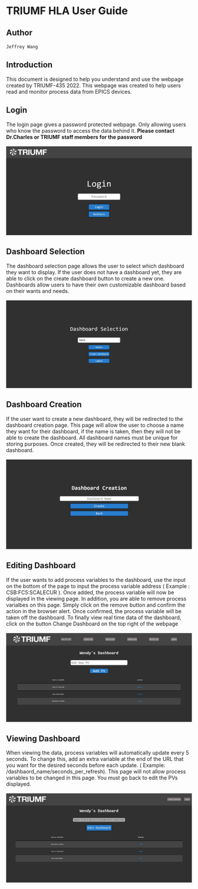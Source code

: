 # TRIUMF HLA User Guide
## Author
    Jeffrey Wang

## Introduction
This document is designed to help you understand and use the webpage created by TRIUMF-435 2022. This webpage was created to help users read and monitor process data from EPICS devices. 

## Login 
The login page gives a password protected webpage. Only allowing users who know the password to access the data behind it. <b>Please contact Dr.Charles or TRIUMF staff members for the password</b>
<br>
<br>
<img src="/user-guide-images/home-page.jpg"/>

## Dashboard Selection
The dashboard selection page allows the user to select which dashboard they want to display. If the user does not have a dashboard yet, they are able to click on the create dashboard button to create a new one. Dashboards allow users to have their own customizable dashboard based on their wants and needs. 
<br>
<br>
<img src="/user-guide-images/dashboard-select.jpg"/>

## Dashboard Creation
If the user want to create a new dashboard, they will be redirected to the dashboard creation page. This page will allow the user to choose a name they want for their dashboard, if the name is taken, then they will not be able to create the dashboard. All dashboard names must be unique for storing purposes. Once created, they will be redirected to their new blank dashboard.
<br><br>
<img src="/user-guide-images/dash-create.jpg"/>

## Editing Dashboard
If the user wants to add process variables to the dashboard, use the input on the bottom of the page to input the process variable address ( Example : CSB:FC5:SCALECUR ). Once added, the process variable will now be displayed in the viewing page. In addition, you are able to remove process varialbes on this page. Simply click on the remove button and confirm the action in the browser alert. Once confirmed, the process variable will be taken off the dashboard. To finally view real time data of the dashboard, click on the button Change Dashboard on the top right of the webpage
<br><br>
<img src="/user-guide-images/add-pv.jpg"/>

## Viewing Dashboard
When viewing the data, process variables will automatically update every 5 seconds. To change this, add an extra variable at the end of the URL that you want for the desired seconds before each update. ( Example: /dashbaord_name/seconds_per_refresh). This page will not allow process variables to be changed in this page. You must go back to edit the PVs displayed. 
<br><br>
<img src="/user-guide-images/view-pv.jpg"/>